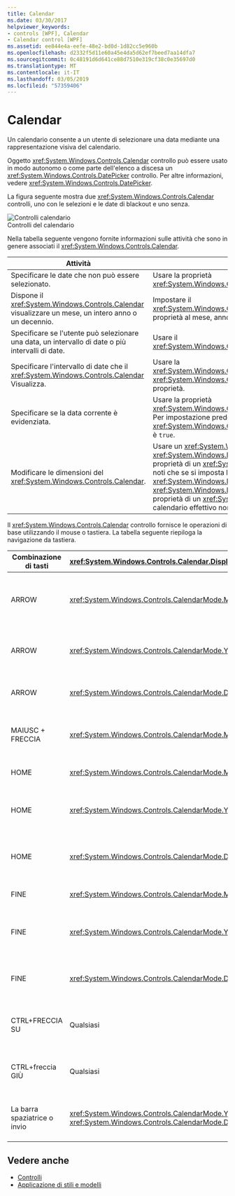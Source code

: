 ```yaml
---
title: Calendar
ms.date: 03/30/2017
helpviewer_keywords:
- controls [WPF], Calendar
- Calendar control [WPF]
ms.assetid: ee844e4a-eefe-48e2-bd0d-1d82cc5e960b
ms.openlocfilehash: d2332f5d11e60a45e4da5d62ef7beed7aa14dfa7
ms.sourcegitcommit: 0c48191d6d641ce88d7510e319cf38c0e35697d0
ms.translationtype: MT
ms.contentlocale: it-IT
ms.lasthandoff: 03/05/2019
ms.locfileid: "57359406"
---
```

# <a name="calendar"></a>Calendar
Un calendario consente a un utente di selezionare una data mediante una rappresentazione visiva del calendario.  
  
 Oggetto <xref:System.Windows.Controls.Calendar> controllo può essere usato in modo autonomo o come parte dell'elenco a discesa un <xref:System.Windows.Controls.DatePicker> controllo. Per altre informazioni, vedere <xref:System.Windows.Controls.DatePicker>.  
  
 La figura seguente mostra due <xref:System.Windows.Controls.Calendar> controlli, uno con le selezioni e le date di blackout e uno senza.  
  
 ![Controlli calendario](./media/ndp-calendarcontrols.png "NDP_CalendarControls")  
Controlli del calendario  
  
 Nella tabella seguente vengono fornite informazioni sulle attività che sono in genere associati il <xref:System.Windows.Controls.Calendar>.  
  
|Attività|Implementazione|  
|----------|--------------------|  
|Specificare le date che non può essere selezionato.|Usare la proprietà <xref:System.Windows.Controls.Calendar.BlackoutDates%2A>.|  
|Dispone il <xref:System.Windows.Controls.Calendar> visualizzare un mese, un intero anno o un decennio.|Impostare il <xref:System.Windows.Controls.Calendar.DisplayMode%2A> proprietà al mese, anno o un decennio.|  
|Specificare se l'utente può selezionare una data, un intervallo di date o più intervalli di date.|Usare il <xref:System.Windows.Controls.Calendar.SelectionMode%2A>.|  
|Specificare l'intervallo di date che il <xref:System.Windows.Controls.Calendar> Visualizza.|Usare la <xref:System.Windows.Controls.Calendar.DisplayDateStart%2A> e <xref:System.Windows.Controls.Calendar.DisplayDateEnd%2A> proprietà.|  
|Specificare se la data corrente è evidenziata.|Usare la proprietà <xref:System.Windows.Controls.Calendar.IsTodayHighlighted%2A>. Per impostazione predefinita <xref:System.Windows.Controls.Calendar.IsTodayHighlighted%2A> è `true`.|  
|Modificare le dimensioni del <xref:System.Windows.Controls.Calendar>.|Usare un <xref:System.Windows.Controls.Viewbox> o impostare il <xref:System.Windows.FrameworkElement.LayoutTransform%2A> proprietà di un <xref:System.Windows.Media.ScaleTransform>. Si noti che se si imposta la <xref:System.Windows.FrameworkElement.Width%2A> e <xref:System.Windows.FrameworkElement.Height%2A> delle proprietà di un <xref:System.Windows.Controls.Calendar>, il calendario effettivo non modifica la dimensione.|  
  
 Il <xref:System.Windows.Controls.Calendar> controllo fornisce le operazioni di base utilizzando il mouse o tastiera. La tabella seguente riepiloga la navigazione da tastiera.  
  
|Combinazione di tasti|<xref:System.Windows.Controls.Calendar.DisplayMode%2A>|Operazione|  
|---------------------|-----------------------------------------------------------------------------------------------------------------------------------------------------------|------------|  
|ARROW|<xref:System.Windows.Controls.CalendarMode.Month>|Modifiche i <xref:System.Windows.Controls.Calendar.SelectedDate%2A> proprietà se il <xref:System.Windows.Controls.Calendar.SelectionMode%2A> proprietà non è impostata su <xref:System.Windows.Controls.CalendarSelectionMode.None>.|  
|ARROW|<xref:System.Windows.Controls.CalendarMode.Year>|Imposta il mese del <xref:System.Windows.Controls.Calendar.DisplayDate%2A> proprietà. Si noti che il <xref:System.Windows.Controls.Calendar.SelectedDate%2A> non cambia.|  
|ARROW|<xref:System.Windows.Controls.CalendarMode.Decade>|Modificare l'anno del <xref:System.Windows.Controls.Calendar.DisplayDate%2A>. Si noti che il <xref:System.Windows.Controls.Calendar.SelectedDate%2A> non cambia.|  
|MAIUSC + FRECCIA|<xref:System.Windows.Controls.CalendarMode.Month>|Se <xref:System.Windows.Controls.Calendar.SelectionMode%2A> non è impostata su <xref:System.Windows.Controls.CalendarSelectionMode.SingleDate> o <xref:System.Windows.Controls.CalendarSelectionMode.None>, estende l'intervallo di date selezionate.|  
|HOME|<xref:System.Windows.Controls.CalendarMode.Month>|Modifiche di <xref:System.Windows.Controls.Calendar.SelectedDate%2A> al primo giorno del mese corrente.|  
|HOME|<xref:System.Windows.Controls.CalendarMode.Year>|Imposta il mese del <xref:System.Windows.Controls.Calendar.DisplayDate%2A> al primo mese dell'anno. Il <xref:System.Windows.Controls.Calendar.SelectedDate%2A> non cambia.|  
|HOME|<xref:System.Windows.Controls.CalendarMode.Decade>|Modificare l'anno del <xref:System.Windows.Controls.Calendar.DisplayDate%2A> per il primo anno del decennio. Il <xref:System.Windows.Controls.Calendar.SelectedDate%2A> non cambia.|  
|FINE|<xref:System.Windows.Controls.CalendarMode.Month>|Modifiche di <xref:System.Windows.Controls.Calendar.SelectedDate%2A> all'ultimo giorno del mese corrente.|  
|FINE|<xref:System.Windows.Controls.CalendarMode.Year>|Imposta il mese del <xref:System.Windows.Controls.Calendar.DisplayDate%2A> per il mese dell'anno. Il <xref:System.Windows.Controls.Calendar.SelectedDate%2A> non cambia.|  
|FINE|<xref:System.Windows.Controls.CalendarMode.Decade>|Modificare l'anno del <xref:System.Windows.Controls.Calendar.DisplayDate%2A> all'ultimo anno del decennio. Il <xref:System.Windows.Controls.Calendar.SelectedDate%2A> non cambia.|  
|CTRL+FRECCIA SU|Qualsiasi|Passa al successivo più grande <xref:System.Windows.Controls.Calendar.DisplayMode%2A>. Se <xref:System.Windows.Controls.Calendar.DisplayMode%2A> già <xref:System.Windows.Controls.CalendarMode.Decade>, alcuna azione.|  
|CTRL+freccia GIÙ|Qualsiasi|Passa alla successiva più piccoli <xref:System.Windows.Controls.Calendar.DisplayMode%2A>. Se <xref:System.Windows.Controls.Calendar.DisplayMode%2A> già <xref:System.Windows.Controls.CalendarMode.Month>, alcuna azione.|  
|La barra spaziatrice o invio|<xref:System.Windows.Controls.CalendarMode.Year> o <xref:System.Windows.Controls.CalendarMode.Decade>|Commutatori <xref:System.Windows.Controls.Calendar.DisplayMode%2A> per il <xref:System.Windows.Controls.CalendarMode.Month> o <xref:System.Windows.Controls.CalendarMode.Year> rappresentato dall'elemento con lo stato attivo.|  
  
## <a name="see-also"></a>Vedere anche
- [Controlli](index.md)
- [Applicazione di stili e modelli](styling-and-templating.md)
